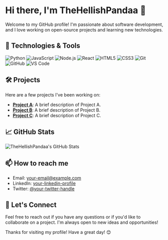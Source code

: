 # Hi there, I'm TheHellishPandaa 👋

Welcome to my GitHub profile! I'm passionate about software development, and I love working on open-source projects and learning new technologies.

## 🔧 Technologies & Tools

![Python](https://img.shields.io/badge/-Python-333333?style=flat&logo=python)
![JavaScript](https://img.shields.io/badge/-JavaScript-333333?style=flat&logo=javascript)
![Node.js](https://img.shields.io/badge/-Node.js-333333?style=flat&logo=node.js)
![React](https://img.shields.io/badge/-React-333333?style=flat&logo=react)
![HTML5](https://img.shields.io/badge/-HTML5-333333?style=flat&logo=html5)
![CSS3](https://img.shields.io/badge/-CSS3-333333?style=flat&logo=css3)
![Git](https://img.shields.io/badge/-Git-333333?style=flat&logo=git)
![GitHub](https://img.shields.io/badge/-GitHub-333333?style=flat&logo=github)
![VS Code](https://img.shields.io/badge/-VS%20Code-333333?style=flat&logo=visual-studio-code)

## 🛠️ Projects

Here are a few projects I've been working on:

- [**Project A**](https://github.com/TheHellishPandaa/project-a): A brief description of Project A.
- [**Project B**](https://github.com/TheHellishPandaa/project-b): A brief description of Project B.
- [**Project C**](https://github.com/TheHellishPandaa/project-c): A brief description of Project C.

## 📈 GitHub Stats

![TheHellishPandaa's GitHub Stats](https://github-readme-stats.vercel.app/api?username=TheHellishPandaa&show_icons=true&theme=dark)

## 📫 How to reach me

- Email: [your-email@example.com](mailto:your-email@example.com)
- LinkedIn: [your-linkedin-profile](https://www.linkedin.com/in/your-linkedin-profile)
- Twitter: [@your-twitter-handle](https://twitter.com/your-twitter-handle)

## 💬 Let's Connect

Feel free to reach out if you have any questions or if you'd like to collaborate on a project. I'm always open to new ideas and opportunities!

Thanks for visiting my profile! Have a great day! 😊
